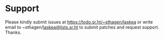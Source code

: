 # Support

Please kindly submit issues at https://todo.sr.ht/~sthagen/laskea or write email to ~sthagen/laskea@lists.sr.ht to submit patches and request support. Thanks.

